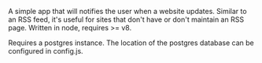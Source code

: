 A simple app that will notifies the user when a website updates. Similar to an RSS feed, it's useful for sites that don't have or don't maintain an RSS page. Written in node, requires >= v8.

Requires a postgres instance. The location of the postgres database can be configured in config.js.